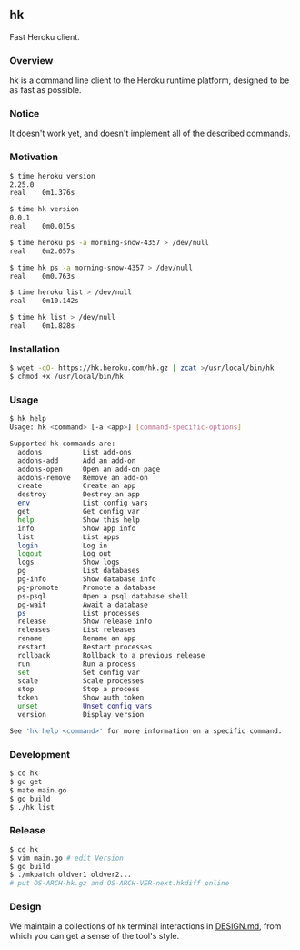 ## hk

Fast Heroku client.


### Overview

hk is a command line client to the Heroku runtime platform, designed to be as fast as possible.


### Notice

It doesn't work yet, and doesn't implement all of the described commands.


### Motivation

```bash
$ time heroku version
2.25.0
real	0m1.376s

$ time hk version
0.0.1
real	0m0.015s

$ time heroku ps -a morning-snow-4357 > /dev/null
real	0m2.057s

$ time hk ps -a morning-snow-4357 > /dev/null
real	0m0.763s

$ time heroku list > /dev/null
real	0m10.142s

$ time hk list > /dev/null
real    0m1.828s
```


### Installation

```bash
$ wget -qO- https://hk.heroku.com/hk.gz | zcat >/usr/local/bin/hk
$ chmod +x /usr/local/bin/hk
```


### Usage

```bash
$ hk help
Usage: hk <command> [-a <app>] [command-specific-options]

Supported hk commands are:
  addons          List add-ons
  addons-add      Add an add-on
  addons-open     Open an add-on page
  addons-remove   Remove an add-on
  create          Create an app
  destroy         Destroy an app
  env             List config vars
  get             Get config var
  help            Show this help
  info            Show app info
  list            List apps
  login           Log in
  logout          Log out
  logs            Show logs
  pg              List databases
  pg-info         Show database info
  pg-promote      Promote a database
  ps-psql         Open a psql database shell
  pg-wait         Await a database
  ps              List processes
  release         Show release info
  releases        List releases
  rename          Rename an app
  restart         Restart processes
  rollback        Rollback to a previous release
  run             Run a process
  set             Set config var
  scale           Scale processes
  stop            Stop a process
  token           Show auth token
  unset           Unset config vars
  version         Display version

See 'hk help <command>' for more information on a specific command.
```


### Development

```bash
$ cd hk
$ go get
$ mate main.go
$ go build
$ ./hk list
```

### Release

```bash
$ cd hk
$ vim main.go # edit Version
$ go build
$ ./mkpatch oldver1 oldver2...
# put OS-ARCH-hk.gz and OS-ARCH-VER-next.hkdiff online
```

### Design

We maintain a collections of `hk` terminal interactions in [DESIGN.md](hk/blob/master/DESIGN.md), from which you can get a sense of the tool's style.
